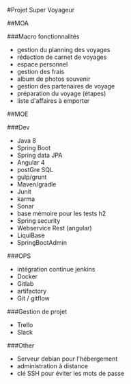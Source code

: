 #Projet Super Voyageur

##MOA

###Macro fonctionnalités

- gestion du planning des voyages
- rédaction de carnet de voyages
- espace personnel
- gestion des frais
- album de photos souvenir
- gestion des partenaires de voyage
- préparation du voyage (étapes)
- liste d'affaires à emporter

##MOE

###Dev

- Java 8
- Spring Boot
- Spring data JPA
- Angular 4
- postGre SQL
- gulp/grunt
- Maven/gradle
- Junit
- karma
- Sonar
- base mémoire pour les tests h2
- Spring security
- Webservice Rest (angular)
- LiquiBase
- SpringBootAdmin

###OPS

- intégration continue jenkins
- Docker
- Gitlab
- artifactory
- Git / gitflow

###Gestion de projet

- Trello
- Slack

###Other

- Serveur debian pour l'hébergement
- administration à distance
- clé SSH pour éviter les mots de passe
